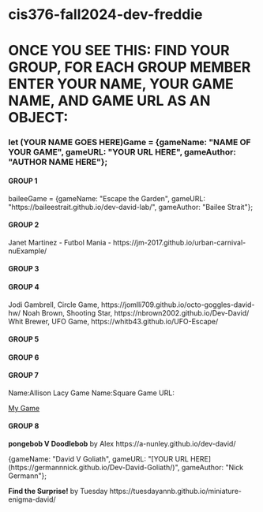 # cis376-fall2024-dev-freddie


<h1> <strong> ONCE YOU SEE THIS: </strong>
FIND YOUR GROUP, <STRONG> FOR EACH GROUP MEMBER </STRONG> ENTER YOUR NAME, YOUR GAME NAME, AND GAME URL <strong> AS AN OBJECT: </strong> </h1>

<h3> let <strong>(YOUR NAME GOES HERE)</STRONG>Game = {gameName: "NAME OF YOUR GAME", gameURL: "YOUR URL HERE", gameAuthor: "AUTHOR NAME HERE"}; </h3>
<H4> GROUP 1 </H4>
<p> baileeGame = {gameName: "Escape the Garden", gameURL: "https://baileestrait.github.io/dev-david-lab/", gameAuthor: "Bailee Strait"}; </p>

<H4> GROUP 2 </H4>
<p> Janet Martinez - Futbol Mania - https://jm-2017.github.io/urban-carnival-nuExample/ </p>



<H4> GROUP 3 </H4>


<H4> GROUP 4 </H4>
Jodi Gambrell, Circle Game, https://jomlli709.github.io/octo-goggles-david-hw/
 Noah Brown, Shooting Star, https://nbrown2002.github.io/Dev-David/
Whit Brewer, UFO Game, https://whitb43.github.io/UFO-Escape/
<H4> GROUP 5 </H4>


<H4> GROUP 6 </H4>


<H4> GROUP 7 </H4>
<p>Name:Allison Lacy Game Name:Square Game URL: </p>
<a href="https://allisonlacy.github.io/alligamerepo/">My Game</a>

<H4> GROUP 8 </H4>
<p><b>pongebob V Doodlebob</b> by Alex https://a-nunley.github.io/dev-david/</p>
{gameName: "David V Goliath", gameURL: "[YOUR URL HERE](https://germannnick.github.io/Dev-David-Goliath/)", gameAuthor: "Nick Germann"};
<p><b>Find the Surprise!</b> by Tuesday https://tuesdayannb.github.io/miniature-enigma-david/</p>
